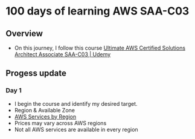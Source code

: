 # 100 days of learning AWS SAA-C03
## Overview
- On this journey, I follow this course [Ultimate AWS Certified Solutions Architect Associate SAA-C03 | Udemy](https://www.udemy.com/course/aws-certified-solutions-architect-associate-saa-c03/)

## Progess update

### Day 1
- I begin the course and identify my desired target.
- Region & Available Zone
- [AWS Services by Region](https://aws.amazon.com/about-aws/global-infrastructure/regional-product-services/)
- Prices may vary across AWS regions
- Not all AWS services are available in every region
